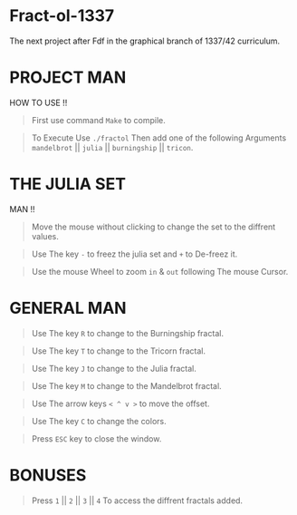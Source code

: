 # Fract-ol-1337
The next project after Fdf in the graphical branch of 1337/42 curriculum.






# PROJECT MAN 

HOW TO USE !!

> First use command ```Make``` to compile.

> To Execute Use ```./fractol``` Then add one of the following Arguments ```mandelbrot``` || ```julia``` || ```burningship``` || ```tricon```.


# THE JULIA SET

MAN !!

> Move the mouse without clicking to change the set to the diffrent values.

> Use The key ```-``` to freez the julia set and ```+``` to De-freez it.

> Use the mouse Wheel to zoom ```in``` & ```out``` following The mouse Cursor.

# GENERAL MAN

> Use The key ```R``` to change to the Burningship fractal.

> Use The key ```T``` to change to the Tricorn fractal.

> Use The key ```J``` to change to the Julia fractal.

> Use The key ```M``` to change to the Mandelbrot fractal.

> Use The arrow keys ```< ^ v >``` to move the offset.

> Use The key ```C``` to change the colors.

> Press ```ESC``` key to close the window.

# BONUSES

> Press ```1``` || ```2``` || ```3``` || ```4``` To access the diffrent fractals added.
